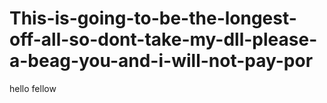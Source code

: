 # This-is-going-to-be-the-longest-off-all-so-dont-take-my-dll-please-a-beag-you-and-i-will-not-pay-por
hello fellow
